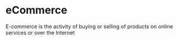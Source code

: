 # eCommerce
 E-commerce is the activity of buying or selling of products on online services or over the Internet



